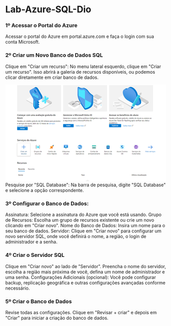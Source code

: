 # Lab-Azure-SQL-Dio

### 1º Acessar o Portal do Azure
Acessar o portal do Azure em portal.azure.com e faça o login com sua conta Microsoft.
### 2º Criar um Novo Banco de Dados SQL
Clique em "Criar um recurso": No menu lateral esquerdo, clique em "Criar um recurso". Isso abrirá a galeria de recursos disponíveis, ou podemos clicar diretamente em criar banco de dados.
 
 <img src="https://github.com/eugeniofr1/Lab-Azure-SQL-Dio/blob/main/img-1.png?raw=true" alt="Tela inicial Azure">
Pesquise por "SQL Database": Na barra de pesquisa, digite "SQL Database" e selecione a opção correspondente.
 
 
### 3º Configurar o Banco de Dados:
Assinatura: Selecione a assinatura do Azure que você está usando.
Grupo de Recursos: Escolha um grupo de recursos existente ou crie um novo clicando em "Criar novo".
Nome do Banco de Dados: Insira um nome para o seu banco de dados.
Servidor: Clique em "Criar novo" para configurar um novo servidor SQL, onde você definirá o nome, a região, o login de administrador e a senha. 
### 4º Criar o Servidor SQL
Clique em "Criar novo" ao lado de "Servidor".
Preencha o nome do servidor, escolha a região mais próxima de você, defina um nome de administrador e uma senha.
Configurações Adicionais (opcional):
Você pode configurar backup, replicação geográfica e outras configurações avançadas conforme necessário.
### 5º Criar o Banco de Dados
Revise todas as configurações.
Clique em "Revisar + criar" e depois em "Criar" para iniciar a criação do banco de dados.
 
 

